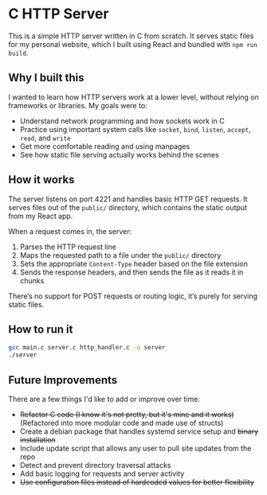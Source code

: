 # C HTTP Server

This is a simple HTTP server written in C from scratch. It serves static files for my personal website, which I built using React and bundled with `npm run build`.

## Why I built this

I wanted to learn how HTTP servers work at a lower level, without relying on frameworks or libraries. My goals were to:

- Understand network programming and how sockets work in C
- Practice using important system calls like `socket`, `bind`, `listen`, `accept`, `read`, and `write`
- Get more comfortable reading and using manpages
- See how static file serving actually works behind the scenes

## How it works

The server listens on port 4221 and handles basic HTTP GET requests. It serves files out of the `public/` directory, which contains the static output from my React app.

When a request comes in, the server:

1. Parses the HTTP request line
2. Maps the requested path to a file under the `public/` directory
3. Sets the appropriate `Content-Type` header based on the file extension
4. Sends the response headers, and then sends the file as it reads it in chunks

There’s no support for POST requests or routing logic, it’s purely for serving static files.

## How to run it

```bash
gcc main.c server.c http_handler.c -o server
./server
```

## Future Improvements

There are a few things I'd like to add or improve over time:

- ~~Refactor C code (I know it's not pretty, but it's mine and it works)~~ (Refactored into more modular code and made use of structs)
- Create a debian package that handles systemd service setup and ~~binary installation~~
- Include update script that allows any user to pull site updates from the repo
- Detect and prevent directory traversal attacks
- Add basic logging for requests and server activity
- ~~Use configuration files instead of hardcoded values for better flexibility~~
